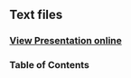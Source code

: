 ## Text files
### [View Presentation online](https://rawgit.com/TelerikAcademy/CSharp-Part-2/master/Topics/08.%20Text%20Files/slides/index.html)
### Table of Contents
